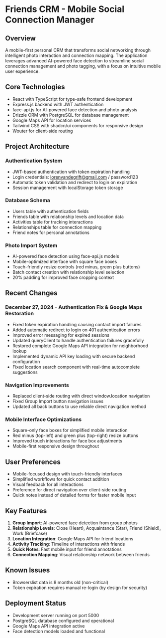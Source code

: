 # Friends CRM - Mobile Social Connection Manager

## Overview
A mobile-first personal CRM that transforms social networking through intelligent photo interaction and connection mapping. The application leverages advanced AI-powered face detection to streamline social connection management and photo tagging, with a focus on intuitive mobile user experience.

## Core Technologies
- React with TypeScript for type-safe frontend development
- Express.js backend with JWT authentication
- face-api.js for AI-powered face detection and photo analysis
- Drizzle ORM with PostgreSQL for database management
- Google Maps API for location services
- Tailwind CSS with shadcn/ui components for responsive design
- Wouter for client-side routing

## Project Architecture

### Authentication System
- JWT-based authentication with token expiration handling
- Login credentials: lorenvandegrift@gmail.com / password123
- Automatic token validation and redirect to login on expiration
- Session management with localStorage token storage

### Database Schema
- Users table with authentication fields
- Friends table with relationship levels and location data
- Activities table for tracking interactions
- Relationships table for connection mapping
- Friend notes for personal annotations

### Photo Import System
- AI-powered face detection using face-api.js models
- Mobile-optimized interface with square face boxes
- Touch-friendly resize controls (red minus, green plus buttons)
- Batch contact creation with relationship level selection
- 20% padding for improved face cropping context

## Recent Changes

### December 27, 2024 - Authentication Fix & Google Maps Restoration
- Fixed token expiration handling causing contact import failures
- Added automatic redirect to login on 401 authentication errors
- Improved error messaging for expired sessions
- Updated queryClient to handle authentication failures gracefully
- Restored complete Google Maps API integration for neighborhood lookup
- Implemented dynamic API key loading with secure backend configuration
- Fixed location search component with real-time autocomplete suggestions

### Navigation Improvements
- Replaced client-side routing with direct window.location navigation
- Fixed Group Import button navigation issues
- Updated all back buttons to use reliable direct navigation method

### Mobile Interface Optimizations
- Square-only face boxes for simplified mobile interaction
- Red minus (top-left) and green plus (top-right) resize buttons
- Improved touch interactions for face box adjustments
- Mobile-first responsive design throughout

## User Preferences
- Mobile-focused design with touch-friendly interfaces
- Simplified workflows for quick contact addition
- Visual feedback for all interactions
- Preference for direct navigation over client-side routing
- Quick notes instead of detailed forms for faster mobile input

## Key Features
1. **Group Import**: AI-powered face detection from group photos
2. **Relationship Levels**: Close (Heart), Acquaintance (Star), Friend (Shield), Work (Briefcase)
3. **Location Integration**: Google Maps API for friend locations
4. **Activity Tracking**: Timeline of interactions with friends
5. **Quick Notes**: Fast mobile input for friend annotations
6. **Connection Mapping**: Visual relationship network between friends

## Known Issues
- Browserslist data is 8 months old (non-critical)
- Token expiration requires manual re-login (by design for security)

## Deployment Status
- Development server running on port 5000
- PostgreSQL database configured and operational
- Google Maps API integration active
- Face detection models loaded and functional
